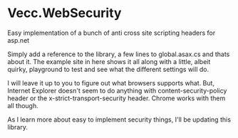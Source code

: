 Vecc.WebSecurity
================

Easy implementation of a bunch of anti cross site scripting headers for asp.net

Simply add a reference to the library, a few lines to global.asax.cs and thats about it. The example site in here shows it all along with a little, albeit quirky, playground to test and see what the different settings will do.

I will leave it up to you to figure out what browsers supports what. But, Internet Explorer doesn't seem to do anything with content-security-policy header or the x-strict-transport-security header. Chrome works with them all though.

As I learn more about easy to implement security things, I'll be updating this library.
